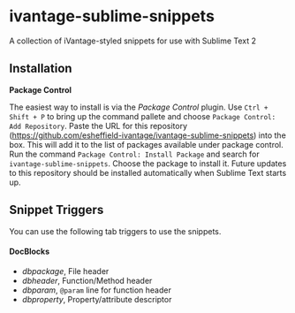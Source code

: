 ivantage-sublime-snippets
=========================

A collection of iVantage-styled snippets for use with Sublime Text 2

## Installation

**Package Control**

The easiest way to install is via the *Package Control* plugin. Use `Ctrl + Shift + P` to bring up the command pallete and
choose `Package Control: Add Repository`. Paste the URL for this repository (https://github.com/esheffield-ivantage/ivantage-sublime-snippets) into the box.
This will add it to the list of packages available under package control. Run the command `Package Control: Install Package` and search
for `ivantage-sublime-snippets`. Choose the package to install it. Future updates to this repository should be installed automatically
when Sublime Text starts up.

## Snippet Triggers

You can use the following tab triggers to use the snippets.

#### DocBlocks

- *dbpackage*,  File header
- *dbheader*,   Function/Method header
- *dbparam*,    `@param` line for function header
- *dbproperty*, Property/attribute descriptor

